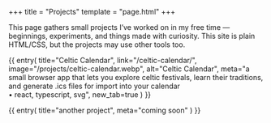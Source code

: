 +++
title = "Projects"
template = "page.html"
+++

This page gathers small projects I’ve worked on in my free time — beginnings, experiments, and things made with curiosity. This site is plain HTML/CSS, but the projects may use other tools too.

<section class="projects"></section>
{{ entry(
    title="Celtic Calendar",
    link="/celtic-calendar/",
    image="/projects/celtic-calendar.webp",
    alt="Celtic Calendar",
    meta="a small browser app that lets you explore celtic festivals, learn their traditions, and generate .ics files for import into your calendar<br />• react, typescript, svg",
    new_tab=true
) }}

{{ entry(
    title="another project",
    meta="coming soon"
) }}

